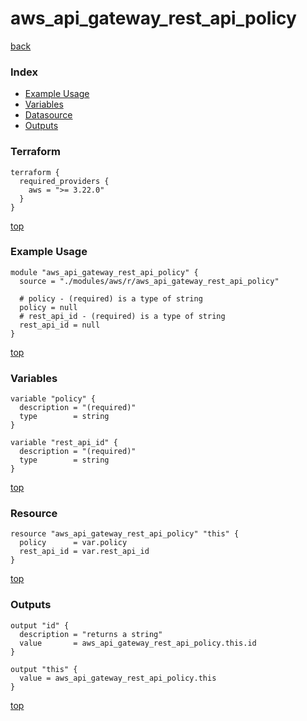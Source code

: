 # aws_api_gateway_rest_api_policy

[back](../aws.md)

### Index

- [Example Usage](#example-usage)
- [Variables](#variables)
- [Datasource](#datasource)
- [Outputs](#outputs)

### Terraform

```hcl
terraform {
  required_providers {
    aws = ">= 3.22.0"
  }
}
```

[top](#index)

### Example Usage

```hcl
module "aws_api_gateway_rest_api_policy" {
  source = "./modules/aws/r/aws_api_gateway_rest_api_policy"

  # policy - (required) is a type of string
  policy = null
  # rest_api_id - (required) is a type of string
  rest_api_id = null
}
```

[top](#index)

### Variables

```hcl
variable "policy" {
  description = "(required)"
  type        = string
}

variable "rest_api_id" {
  description = "(required)"
  type        = string
}
```

[top](#index)

### Resource

```hcl
resource "aws_api_gateway_rest_api_policy" "this" {
  policy      = var.policy
  rest_api_id = var.rest_api_id
}
```

[top](#index)

### Outputs

```hcl
output "id" {
  description = "returns a string"
  value       = aws_api_gateway_rest_api_policy.this.id
}

output "this" {
  value = aws_api_gateway_rest_api_policy.this
}
```

[top](#index)